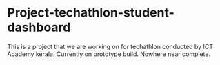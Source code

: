 # Project-techathlon-student-dashboard
This is a project that we are working on for techathlon conducted by ICT Academy kerala.
Currently on prototype build. Nowhere near complete.